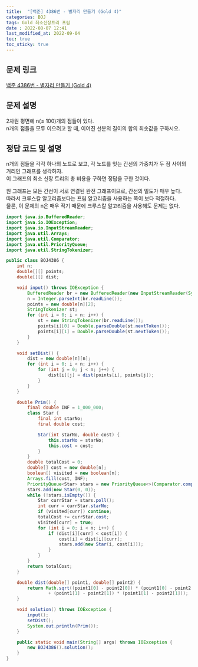 ```yaml
---
title:  "[백준] 4386번 - 별자리 만들기 (Gold 4)"
categories: BOJ
tags: Gold 최소신장트리 프림
date : 2022-08-07 12:41
last_modified_at: 2022-09-04
toc: true
toc_sticky: true
---
```


## 문제 링크

[백준 4386번 - 별자리 만들기 (Gold 4)](https://www.acmicpc.net/problem/4386)

## 문제 설명

2차원 평면에 n($\leq$ 100)개의 점들이 있다.  
n개의 점들을 모두 이으려고 할 때, 이어진 선분의 길이의 합의 최솟값을 구하시오.

## 정답 코드 및 설명

n개의 점들을 각각 하나의 노드로 보고, 각 노드를 잇는 간선의 가중치가 두 점 사이의 거리인 그래프를 생각하자.  
이 그래프의 최소 신장 트리의 총 비용을 구하면 정답을 구한 것이다.

원 그래프는 모든 간선이 서로 연결된 완전 그래프이므로, 간선의 밀도가 매우 높다.  
따라서 크루스칼 알고리즘보다는 프림 알고리즘을 사용하는 쪽이 보다 적절하다.  
물론, 이 문제의 n은 매우 작기 때문에 크루스칼 알고리즘을 사용해도 문제는 없다.

```java
import java.io.BufferedReader;
import java.io.IOException;
import java.io.InputStreamReader;
import java.util.Arrays;
import java.util.Comparator;
import java.util.PriorityQueue;
import java.util.StringTokenizer;

public class BOJ4386 {
    int n;
    double[][] points;
    double[][] dist;

    void input() throws IOException {
        BufferedReader br = new BufferedReader(new InputStreamReader(System.in));
        n = Integer.parseInt(br.readLine());
        points = new double[n][2];
        StringTokenizer st;
        for (int i = 0; i < n; i++) {
            st = new StringTokenizer(br.readLine());
            points[i][0] = Double.parseDouble(st.nextToken());
            points[i][1] = Double.parseDouble(st.nextToken());
        }
    }

    void setDist() {
        dist = new double[n][n];
        for (int i = 0; i < n; i++) {
            for (int j = 0; j < n; j++) {
                dist[i][j] = dist(points[i], points[j]);
            }
        }
    }

    double Prim() {
        final double INF = 1_000_000;
        class Star {
            final int starNo;
            final double cost;

            Star(int starNo, double cost) {
                this.starNo = starNo;
                this.cost = cost;
            }
        }
        double totalCost = 0;
        double[] cost = new double[n];
        boolean[] visited = new boolean[n];
        Arrays.fill(cost, INF);
        PriorityQueue<Star> stars = new PriorityQueue<>(Comparator.comparingDouble(s -> s.cost));
        stars.add(new Star(0, 0));
        while (!stars.isEmpty()) {
            Star currStar = stars.poll();
            int curr = currStar.starNo;
            if (visited[curr]) continue;
            totalCost += currStar.cost;
            visited[curr] = true;
            for (int i = 0; i < n; i++) {
                if (dist[i][curr] < cost[i]) {
                    cost[i] = dist[i][curr];
                    stars.add(new Star(i, cost[i]));
                }
            }
        }
        return totalCost;
    }

    double dist(double[] point1, double[] point2) {
        return Math.sqrt((point1[0] - point2[0]) * (point1[0] - point2[0])
                + (point1[1] - point2[1]) * (point1[1] - point2[1]));
    }

    void solution() throws IOException {
        input();
        setDist();
        System.out.println(Prim());
    }

    public static void main(String[] args) throws IOException {
        new BOJ4386().solution();
    }
}

```
